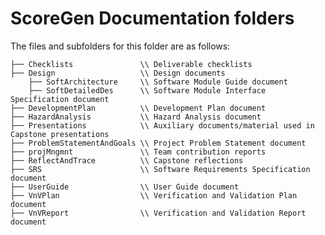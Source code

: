 # ScoreGen Documentation folders

The files and subfolders for this folder are as follows:

    ├── Checklists               \\ Deliverable checklists 
    ├── Design                   \\ Design documents
        ├── SoftArchitecture     \\ Software Module Guide document
        ├── SoftDetailedDes      \\ Software Module Interface Specification document
    ├── DevelopmentPlan          \\ Development Plan document  
    ├── HazardAnalysis           \\ Hazard Analysis document
    ├── Presentations            \\ Auxiliary documents/material used in Capstone presentations
    ├── ProblemStatementAndGoals \\ Project Problem Statement document
    ├── projMngmnt               \\ Team contribution reports
    ├── ReflectAndTrace          \\ Capstone reflections
    ├── SRS                      \\ Software Requirements Specification document
    ├── UserGuide                \\ User Guide document
    ├── VnVPlan                  \\ Verification and Validation Plan document
    ├── VnVReport                \\ Verification and Validation Report document